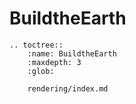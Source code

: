 <!---
title: BuildtheEarth
path: /buildtheearth
version: 1.0.0
authors:
    - @VapoR
--->
BuildtheEarth
==================================================

```eval_rst
.. toctree::
    :name: BuildtheEarth
    :maxdepth: 3
    :glob: 

    rendering/index.md
```
